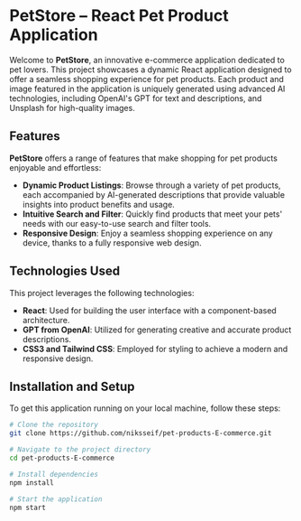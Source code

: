 # PetStore – React Pet Product Application

Welcome to **PetStore**, an innovative e-commerce application dedicated to pet lovers. This project showcases a dynamic React application designed to offer a seamless shopping experience for pet products. Each product and image featured in the application is uniquely generated using advanced AI technologies, including OpenAI's GPT for text and descriptions, and Unsplash for high-quality images.


## Features

**PetStore** offers a range of features that make shopping for pet products enjoyable and effortless:
- **Dynamic Product Listings**: Browse through a variety of pet products, each accompanied by AI-generated descriptions that provide valuable insights into product benefits and usage.
- **Intuitive Search and Filter**: Quickly find products that meet your pets' needs with our easy-to-use search and filter tools.
- **Responsive Design**: Enjoy a seamless shopping experience on any device, thanks to a fully responsive web design.

## Technologies Used

This project leverages the following technologies:
- **React**: Used for building the user interface with a component-based architecture.
- **GPT from OpenAI**: Utilized for generating creative and accurate product descriptions.
- **CSS3 and Tailwind CSS**: Employed for styling to achieve a modern and responsive design.

## Installation and Setup

To get this application running on your local machine, follow these steps:

```bash
# Clone the repository
git clone https://github.com/niksseif/pet-products-E-commerce.git

# Navigate to the project directory
cd pet-products-E-commerce

# Install dependencies
npm install

# Start the application
npm start
